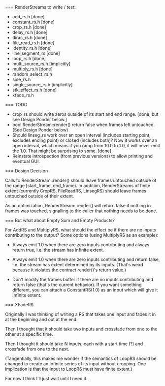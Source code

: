 === RenderStreams to write / test:

* add_rs.h [done]
* constant_rs.h [done]
* crop_rs.h [done]
* delay_rs.h [done]
* dirac_rs.h [done]
* file_read_rs.h [done]
* identity_rs.h [done]
* line_segment_rs [done]
* loop_rs.h [done]
* multi_source_rs.h [implicitly]
* multiply_rs.h [done]
* random_select_rs.h
* sine_rs.h
* single_source_rs.h [implicitly]
* stk_effect_rs.h [done]
* xfade_rs.h 

=== TODO

* crop_rs should write zeros outside of its start and end
  range. [done, but see Design Ponder below.]
* bool RenderStream::render() return false when frames left untouched.
  (See Design Ponder below)
* Should linseg_rs work over an open interval (includes starting
  point, excludes ending point) or closed (includes both)?  Now it
  works over an open interval, which means if you ramp from 10.0 to
  1.0, it will never emit the 1.0.  That might be surprising to some. [done]
* Reinstate introspection (from previous versions) to allow printing
  and eventual GUI.

=== Design Decision

Calls to RenderStream::render() should leave frames untouched outside
of the range [start_frame, end_frame).  In addition, RenderStreams of
finite extent (currently CropRS, FileReadRS, LinsegRS) should leave
frames untouched outside of their extent.

As an optimization, RenderStream::render() will return false if
nothing in frames was touched, signalling to the caller that nothing
needs to be done.

=== But what about Empty Sum and Empty Products?

For AddRS and MultiplyRS, what should the effect be if there are no
inputs contributing to the output?  Some options (using MultiplyRS as
an example):

* Always emit 1.0 when there are zero inputs contributing and always
  return true, i.e. the stream has infinite extent.

* Always emit 1.0 when there are zero inputs contributing and return
  false, i.e. the stream has extent determined by its inputs.  (That's
  weird because it violates the contract render()'s return value.)

* Don't modify the frames buffer if there are no inputs contributing
  and return false (that's the current behavior).  If you want
  something different, you can attach a ConstantRS(1.0) as an input
  which will give it infinite extent.

=== XFadeRS

Originally I was thinking of writing a RS that takes one input and
fades it in at the beginning and out at the end.

Then I thought that it should take two inputs and crossfade from one
to the other at a specific time.

Then I thought it should take N inputs, each with a start time (?)
and crossfade from one to the next.

(Tangentially, this makes me wonder if the semantics of LoopRS should
be changed to create an infinite series of its input without cropping.
One implication is that the input to LoopRS must have finite extent.)

For now I think I'll just wait until I need it.
